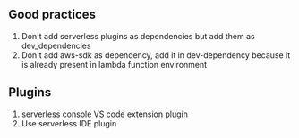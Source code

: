 ## Good practices

1.  Don't add serverless plugins as dependencies but add them as dev_dependencies
2.  Don't add aws-sdk as dependency, add it in dev-dependency because it is already present in lambda function environment


## Plugins

1. serverless console VS code extension plugin
2. Use serverless IDE plugin